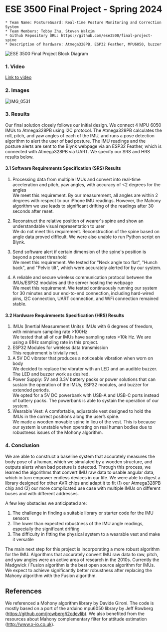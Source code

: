 
# ESE 3500 Final Project - Spring 2024

    * Team Name: PostureGuard: Real-time Posture Monitoring and Correction System
    * Team Members: Tobby Zhu, Steven Walxim
    * Github Repository URL: https://github.com/ese3500/final-project-spine
    * Description of hardware: Atmega328PB, ESP32 Feather, MPU6050, buzzer


![ESE 3500 Final Project Block Diagram](https://github.com/ese3500/final-project-spine/assets/16732316/76a91e80-e5a7-4b1b-82af-96471e74eef5)

### 1. Video

[Link to video](https://drive.google.com/file/d/1KKnS5WusZEDf0ZXcu7LeC7Q3t4eq5MJ0/view?usp=drive_link)

### 2. Images

![IMG_0531](https://github.com/ese3500/final-project-spine/assets/16732316/16737da9-3458-4fd0-84e9-781d0c3a3523)


### 3. Results

Our final solution closely follows our initial design. We connect 4 MPU 6050 IMUs to Atmega328PB using I2C protocol. The Atmega328PB calculates the roll, pitch, and yaw angles of each of the IMU, and runs a pose detection algorithm to alert the user of bad posture. The IMU readings and the posture alerts are sent to the Blynk webpage via an ESP32 Feather, which is connected with Atmega328PB via UART. We specify our SRS and HRS results below.

#### 3.1 Software Requirements Specification (SRS) Results

1. Processing data from multiple IMUs and convert into real-time acceleration and pitch, yaw angles, with accuracy of <2 degrees for the angles  
   We meet this requirement. By our measurement, all angles are within 2 degrees with respect to our iPhone IMU readings. However, the Mahony algorithm we use leads to significant drifting of the readings after 30 seconds after reset.
   
2. Reconstruct the relative position of wearer's spine and show an understandable visual representation to user  
   We do not meet this requirement. Reconstruction of the spine based on angle data proved difficult. We were also unable to run Python script on Blynk.
   
3. Send software alert if certain dimension of the spine's position is beyond a preset threshold  
   We meet this requirement. We tested for "Neck angle too flat", "Hunch back", and "Pelvic tilt", which were accurately alerted for by our system.
   
4. A reliable and secure wireless communication protocol between the IMUs/ESP32 modules and the server hosting the webpage  
   We meet this requirement. We tested continuously running our system for 30 minutes and our end-to-end connection, including hard-wired pins, I2C connection, UART connection, and WiFi connection remained stable.

#### 3.2 Hardware Requirements Specification (HRS) Results

1. IMUs (Inertial Measurement Units): IMUs with 6 degrees of freedom, with minimum sampling rate >100Hz  
   We tested that all of our IMUs have sampling rates >10k Hz. We are using a 61Hz sampling rate in this project.
2. ESP32 Modules for wireless data transmission   
   This requirement is trivially met.
3. A 5V DC vibrater that produces a noticeable vibration when worn on body  
   We decided to replace the vibrater with an LED and an audible buzzer. The LED and buzzer work as desired.  
4. Power Supply: 5V and 3.3V battery packs or power solutions that can sustain the operation of the IMUs, ESP32 modules, and buzzer for extended periods.  
   We opted for a 5V DC powerbank with USB-A and USB-C ports instead of battery packs. The powerbank is able to systain the operation of our system.  
5. Wearable Vest: A comfortable, adjustable vest designed to hold the IMUs in the correct positions along the user’s spine.  
   We made a wooden movable spine in lieu of the vest. This is because our system is unstable when operating on real human bodies due to robustness issues of the Mohony algorithm.

### 4. Conclusion

We are able to construct a baseline system that accurately measures the body pose of a human, which we simulated by a wooden structure, and outputs alerts when bad posture is detected. Through this process, we learned the algorithms that convert IMU raw data to usable angular data, which in turn empower endless devices in our life. We were able to digest a library designed for other AVR chips and adapt it to fit (1) our Atmega328PB chip and (2) our more complicated use case with multiple IMUs on different buses and with different addresses. 

A few key obstacles we anticipated are: 
1. The challenge in finding a suitable library or starter code for the IMU sensors
2. The lower than expected robustness of the IMU angle readings, especially the significant drifting  
3. The difficulty in fitting the physical system to a wearable vest and make it versatile

The main next step for this project is incorporating a more robust algorithm for the IMU. Algorithms that accurately convert IMU raw data to raw, pitch, and yaw angles were an active area of research in the 2010s. Currently the Madgwick / Fusion algorithm is the best open source algorithm for IMUs. We expect to achieve significantly better robustness after replacing the Mahony algorithm with the Fusion algorithm.

## References

We referenced a Mohony algorithm library by Davide Gironi. The code is mostly based on a port of the arduino mpu6050 library by Jeff Rowberg (https://github.com/jrowberg/i2cdevlib). We also benefited from the resources about Mahony complementary filter for attitude estimation (http://www.x-io.co.uk).




